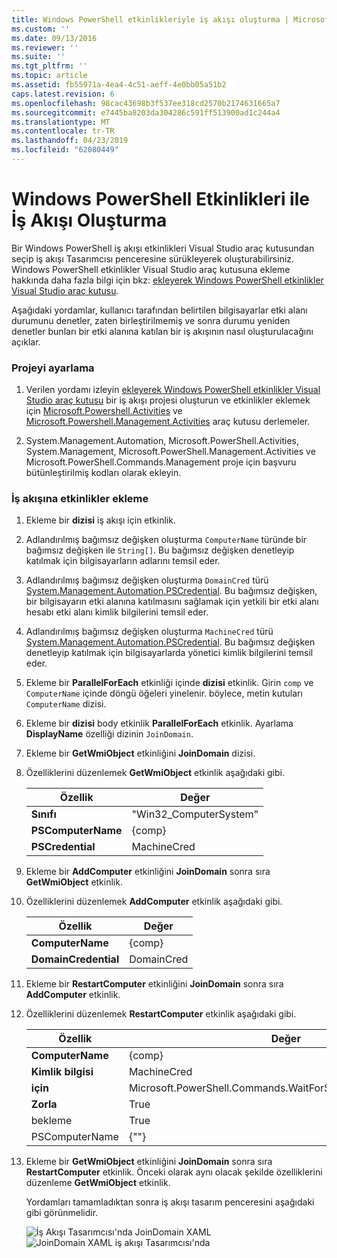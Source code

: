 ```yaml
---
title: Windows PowerShell etkinlikleriyle iş akışı oluşturma | Microsoft Docs
ms.custom: ''
ms.date: 09/13/2016
ms.reviewer: ''
ms.suite: ''
ms.tgt_pltfrm: ''
ms.topic: article
ms.assetid: fb55971a-4ea4-4c51-aeff-4e0bb05a51b2
caps.latest.revision: 6
ms.openlocfilehash: 98cac43698b3f537ee318cd2570b2174631665a7
ms.sourcegitcommit: e7445ba8203da304286c591ff513900ad1c244a4
ms.translationtype: MT
ms.contentlocale: tr-TR
ms.lasthandoff: 04/23/2019
ms.locfileid: "62080449"
---
```

# <a name="creating-a-workflow-with-windows-powershell-activities"></a>Windows PowerShell Etkinlikleri ile İş Akışı Oluşturma

Bir Windows PowerShell iş akışı etkinlikleri Visual Studio araç kutusundan seçip iş akışı Tasarımcısı penceresine sürükleyerek oluşturabilirsiniz. Windows PowerShell etkinlikler Visual Studio araç kutusuna ekleme hakkında daha fazla bilgi için bkz: [ekleyerek Windows PowerShell etkinlikler Visual Studio araç kutusu](./adding-windows-powershell-activities-to-the-visual-studio-toolbox.md).

Aşağıdaki yordamlar, kullanıcı tarafından belirtilen bilgisayarlar etki alanı durumunu denetler, zaten birleştirilmemiş ve sonra durumu yeniden denetler bunları bir etki alanına katılan bir iş akışının nasıl oluşturulacağını açıklar.

### <a name="setting-up-the-project"></a>Projeyi ayarlama

1. Verilen yordamı izleyin [ekleyerek Windows PowerShell etkinlikler Visual Studio araç kutusu](./adding-windows-powershell-activities-to-the-visual-studio-toolbox.md) bir iş akışı projesi oluşturun ve etkinlikler eklemek için [Microsoft.Powershell.Activities](/dotnet/api/Microsoft.PowerShell.Activities) ve [ Microsoft.Powershell.Management.Activities](/dotnet/api/Microsoft.PowerShell.Management.Activities) araç kutusu derlemeler.

2. System.Management.Automation, Microsoft.PowerShell.Activities, System.Management, Microsoft.PowerShell.Management.Activities ve Microsoft.PowerShell.Commands.Management proje için başvuru bütünleştirilmiş kodları olarak ekleyin.

### <a name="adding-activities-to-the-workflow"></a>İş akışına etkinlikler ekleme

1. Ekleme bir **dizisi** iş akışı için etkinlik.

2. Adlandırılmış bağımsız değişken oluşturma `ComputerName` türünde bir bağımsız değişken ile `String[]`. Bu bağımsız değişken denetleyip katılmak için bilgisayarların adlarını temsil eder.

3. Adlandırılmış bağımsız değişken oluşturma `DomainCred` türü [System.Management.Automation.PSCredential](/dotnet/api/System.Management.Automation.PSCredential). Bu bağımsız değişken, bir bilgisayarın etki alanına katılmasını sağlamak için yetkili bir etki alanı hesabı etki alanı kimlik bilgilerini temsil eder.

4. Adlandırılmış bağımsız değişken oluşturma `MachineCred` türü [System.Management.Automation.PSCredential](/dotnet/api/System.Management.Automation.PSCredential). Bu bağımsız değişken denetleyip katılmak için bilgisayarlarda yönetici kimlik bilgilerini temsil eder.

5. Ekleme bir **ParallelForEach** etkinliği içinde **dizisi** etkinlik. Girin `comp` ve `ComputerName` içinde döngü öğeleri yinelenir. böylece, metin kutuları `ComputerName` dizisi.

6. Ekleme bir **dizisi** body etkinlik **ParallelForEach** etkinlik. Ayarlama **DisplayName** özelliği dizinin `JoinDomain`.

7. Ekleme bir **GetWmiObject** etkinliğini **JoinDomain** dizisi.

8. Özelliklerini düzenlemek **GetWmiObject** etkinlik aşağıdaki gibi.

   |Özellik|Değer|
   |--------------|-----------|
   |**Sınıfı**|"Win32_ComputerSystem"|
   |**PSComputerName**|{comp}|
   |**PSCredential**|MachineCred|

9. Ekleme bir **AddComputer** etkinliğini **JoinDomain** sonra sıra **GetWmiObject** etkinlik.

10. Özelliklerini düzenlemek **AddComputer** etkinlik aşağıdaki gibi.

    |Özellik|Değer|
    |--------------|-----------|
    |**ComputerName**|{comp}|
    |**DomainCredential**|DomainCred|

11. Ekleme bir **RestartComputer** etkinliğini **JoinDomain** sonra sıra **AddComputer** etkinlik.

12. Özelliklerini düzenlemek **RestartComputer** etkinlik aşağıdaki gibi.

    |Özellik|Değer|
    |--------------|-----------|
    |**ComputerName**|{comp}|
    |**Kimlik bilgisi**|MachineCred|
    |**için**|Microsoft.PowerShell.Commands.WaitForServiceTypes.PowerShell|
    |**Zorla**|True|
    |bekleme|True|
    |PSComputerName|{""}|

13. Ekleme bir **GetWmiObject** etkinliğini **JoinDomain** sonra sıra **RestartComputer** etkinlik. Önceki olarak aynı olacak şekilde özelliklerini düzenleme **GetWmiObject** etkinlik.

    Yordamları tamamladıktan sonra iş akışı tasarım penceresini aşağıdaki gibi görünmelidir.

    ![İş Akışı Tasarımcısı'nda JoinDomain XAML](../media/joindomainworkflow.png)
    ![JoinDomain XAML iş akışı Tasarımcısı'nda](../media/joindomainworkflow.png "JoinDomainWorkflow")